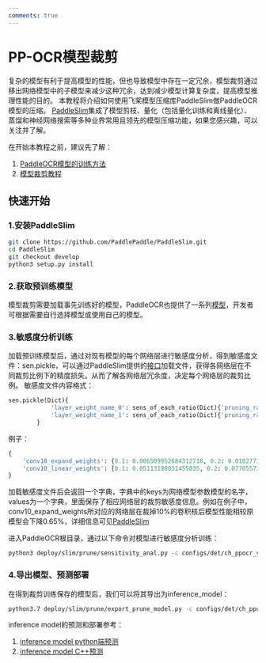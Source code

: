 ```yaml
---
comments: true
---
```


# PP-OCR模型裁剪

复杂的模型有利于提高模型的性能，但也导致模型中存在一定冗余，模型裁剪通过移出网络模型中的子模型来减少这种冗余，达到减少模型计算复杂度，提高模型推理性能的目的。
本教程将介绍如何使用飞桨模型压缩库PaddleSlim做PaddleOCR模型的压缩。
[PaddleSlim](https://github.com/PaddlePaddle/PaddleSlim)集成了模型剪枝、量化（包括量化训练和离线量化）、蒸馏和神经网络搜索等多种业界常用且领先的模型压缩功能，如果您感兴趣，可以关注并了解。

在开始本教程之前，建议先了解：

1. [PaddleOCR模型的训练方法](../model_train/training.md)
2. [模型裁剪教程](https://github.com/PaddlePaddle/PaddleSlim/blob/release%2F2.0.0/docs/zh_cn/tutorials/pruning/dygraph/filter_pruning.md)

## 快速开始

### 1.安装PaddleSlim

```bash linenums="1"
git clone https://github.com/PaddlePaddle/PaddleSlim.git
cd PaddleSlim
git checkout develop
python3 setup.py install
```

### 2.获取预训练模型

模型裁剪需要加载事先训练好的模型，PaddleOCR也提供了一系列[模型](../model_list.md)，开发者可根据需要自行选择模型或使用自己的模型。

### 3.敏感度分析训练

加载预训练模型后，通过对现有模型的每个网络层进行敏感度分析，得到敏感度文件：sen.pickle，可以通过PaddleSlim提供的[接口](https://github.com/PaddlePaddle/PaddleSlim/blob/9b01b195f0c4bc34a1ab434751cb260e13d64d9e/paddleslim/dygraph/prune/filter_pruner.py#L75)加载文件，获得各网络层在不同裁剪比例下的精度损失。从而了解各网络层冗余度，决定每个网络层的裁剪比例。
敏感度文件内容格式：

```python linenums="1"
sen.pickle(Dict){
            'layer_weight_name_0': sens_of_each_ratio(Dict){'pruning_ratio_0': acc_loss, 'pruning_ratio_1': acc_loss}
            'layer_weight_name_1': sens_of_each_ratio(Dict){'pruning_ratio_0': acc_loss, 'pruning_ratio_1': acc_loss}
        }
```

例子：

```python linenums="1"
{
    'conv10_expand_weights': {0.1: 0.006509952684312718, 0.2: 0.01827734339798862, 0.3: 0.014528405644659832, 0.6: 0.06536008804270439, 0.8: 0.11798612250664964, 0.7: 0.12391408417493704, 0.4: 0.030615754498018757, 0.5: 0.047105205602406594}
    'conv10_linear_weights': {0.1: 0.05113190831455035, 0.2: 0.07705573833558801, 0.3: 0.12096721757739311, 0.6: 0.5135061352930738, 0.8: 0.7908166677143281, 0.7: 0.7272187676899062, 0.4: 0.1819252083008504, 0.5: 0.3728054727792405}
}
```

加载敏感度文件后会返回一个字典，字典中的keys为网络模型参数模型的名字，values为一个字典，里面保存了相应网络层的裁剪敏感度信息。例如在例子中，conv10_expand_weights所对应的网络层在裁掉10%的卷积核后模型性能相较原模型会下降0.65%，详细信息可见[PaddleSlim](https://github.com/PaddlePaddle/PaddleSlim/blob/develop/docs/zh_cn/algo/algo.md#2-%E5%8D%B7%E7%A7%AF%E6%A0%B8%E5%89%AA%E8%A3%81%E5%8E%9F%E7%90%86)

进入PaddleOCR根目录，通过以下命令对模型进行敏感度分析训练：

```bash linenums="1"
python3 deploy/slim/prune/sensitivity_anal.py -c configs/det/ch_ppocr_v2.0/ch_det_mv3_db_v2.0.yml -o Global.pretrained_model="your trained model" Global.save_model_dir=./output/prune_model/
```

### 4.导出模型、预测部署

在得到裁剪训练保存的模型后，我们可以将其导出为inference_model：

```bash linenums="1"
python3.7 deploy/slim/prune/export_prune_model.py -c configs/det/ch_ppocr_v2.0/ch_det_mv3_db_v2.0.yml -o Global.pretrained_model=./output/det_db/best_accuracy  Global.save_inference_dir=./prune/prune_inference_model
```

inference model的预测和部署参考：

1. [inference model python端预测](../infer_deploy/python_infer.md)
2. [inference model C++预测](../infer_deploy/cpp_infer.md)
